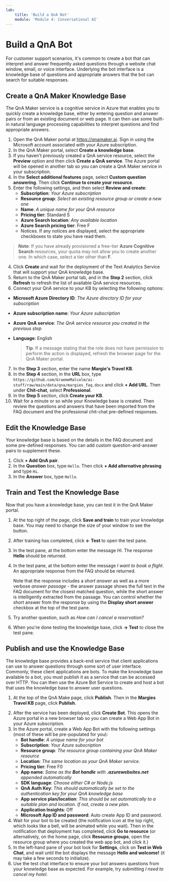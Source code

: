 ```yaml
---
lab:
    title: 'Build a QnA Bot'
    module: 'Module 4: Conversational AI'
---
```


# Build a QnA Bot

For customer support scenarios, it's common to create a bot that can interpret and answer frequently asked questions through a website chat window, email, or voice interface. Underlying the bot interface is a knowledge base of questions and appropriate answers that the bot can search for suitable responses.

## Create a QnA Maker Knowledge Base
The QnA Maker service is a cognitive service in Azure that enables you to quickly create a knowledge base, either by entering question and answer pairs or from an existing document or web page. It can then use some built-in natural language processing capabilities to interpret questions and find appropriate answers.

1. Open the QnA Maker portal at https://qnamaker.ai. Sign in using the Microsoft account associated with your Azure subscription.
2. In the QnA Maker portal, select **Create a knowledge base**.
3. If you haven't previously created a QnA service resource, select the **Preview** option and then click **Create a QnA service**. The Azure portal will be opened in another tab so you can create a QnA Maker service in your subscription.
4. In the **Select additional features** page, select **Custom question answering**. Then click **Continue to create your resource**.
5. Enter the following settings, and then select **Review and create**:
    - **Subscription**: *Your Azure subscription*
    - **Resource group**: *Select an existing resource group or create a new one*
    - **Name**: *A unique name for your QnA resource*
    - **Pricing tier**: Standard S
    - **Azure Search location**: *Any available location*
    - **Azure Search pricing tier**: Free F
    - Notices. If any notices are displayed, select the appropriate checkboxes to state you have read them.

> **Note**: If you have already provisioned a free-tier **Azure Cognitive Search** resources, your quota may not allow you to create another one. In which case, select a tier other than **F**.

4. Click **Create** and wait for the deployment of the Text Analytics Service that will support your QnA knowledge base.
5. Return to the QnA Maker portal tab, and in the **Step 2** section, click **Refresh** to refresh the list of available QnA service resources.
6. Connect your QnA service to your KB by selecting the following options:
  - **Microsoft Azure Directory ID**: *The Azure directory ID for your subscription*
  - **Azure subscription name**: *Your Azure subscription*
  - **Azure QnA service**: *The QnA service resource you created in the previous step*
  - **Language**: English

    > **Tip**:
    If a message stating that the role does not have permission to perform the action is displayed, refresh the browser page for the QnA Maker portal.

7. In the **Step 3** section, enter the name **Margie's Travel KB**.
8. In the **Step 4** section, in the **URL** box, type `https://github.com/GraemeMalcolm/ai-stuff/raw/main/data/qna/margies_faq.docx` and click **+ Add URL**. Then under **Chit-chat**, select **Professional**.
9. In the **Step 5** section, click **Create your KB**.
10. Wait for a minute or so while your Knowledge base is created. Then review the questions and answers that have been imported from the FAQ document and the professional chit-chat pre-defined responses.

## Edit the Knowledge Base

Your knowledge base is based on the details in the FAQ document and some pre-defined responses. You can add custom question-and-answer pairs to supplement these.

1. Click **+ Add QnA pair**.
2. In the **Question** box, type `Hello`. Then click **+ Add alternative phrasing** and type `Hi`.
3. In the **Answer** box, type `Hello`.

## Train and Test the Knowledge Base

Now that you have a knowledge base, you can test it in the QnA Maker portal.

1. At the top right of the page, click **Save and train** to train your knowledge base. You may need to change the size of your window to see the button.
2. After training has completed, click **&larr; Test** to open the test pane.
3. In the test pane, at the bottom enter the message *Hi*. The response **Hello** should be returned.
4. In the test pane, at the bottom enter the message *I want to book a flight*. An appropriate response from the FAQ should be returned.

    Note that the response includes a *short answer* as well as a more verbose *answer passage* - the answer passage shows the full text in the FAQ document for the closest matched question, while the short answer is intelligently extracted from the passage. You can control whether the short answer from the response by using the **Display short answer** checkbox at the top of the test pane.

5. Try another question, such as *How can I cancel a reservation?*
6. When you're done testing the knowledge base, click **&rarr; Test** to close the test pane.

## Publish and use the Knowledge Base

The knowledge base provides a back-end service that client applications can use to answer questions through some sort of user interface. Commonly, these client applications are bots. To make the knowledge base available to a bot, you must publish it as a service that can be accessed over HTTP. You can then use the Azure Bot Service to create and host a bot that uses the knowledge base to answer user questions.

1. At the top of the QnA Make page, click **Publish**. Then in the **Margies Travel KB** page, click **Publish**.
<!-- It's worth trying the rest of this in a Sandbox now that we're using sa Managed QnA KB; though I suspect it still won't be supported!
If not, we should create a psuedo-bot app that uses a PowerShell script in the Cloud Shell; and we should also include the a page describing the process of publishing a QnA KB as a bot and discussing the Bot Service and channels; but explicitly state that if you're using a sandbox subscription, you won't be able to complete these steps.
In the ILT - we should include a demo (on the assumption that the trainer has an unrestricted Azure subscription) -->
2. After the service has been deployed, click **Create Bot**. This opens the Azure portal in a new browser tab so you can create a Web App Bot in your Azure subscription.
3. In the Azure portal, create a Web App Bot with the following settings (most of these will be pre-populated for you):
    - **Bot handle**: *A unique name for your bot*
    - **Subscription**: *Your Azure subscription*
    - **Resource group**: *The resource group containing your QnA Maker resource*
    - **Location**: *The same location as your QnA Maker service*.
    - **Pricing tier**: Free F0
    - **App name**: *Same as the **Bot handle** with **.azurewebsites.net** appended automatically*
    - **SDK language**: *Choose either C# or Node.js*
    - **QnA Auth Key**: *This should automatically be set to the authentication key for your QnA knowledge base*
    - **App service plan/location**: *This should be set automatically to a suitable plan and location. If not, create a new plan.*
    - **Application Insights**: Off
    - **Microsoft App ID and password**: Auto create App ID and password.
4. Wait for your bot to be created (the notification icon at the top right, which looks like a bell, will be animated while you wait). Then in the notification that deployment has completed, click **Go to resource** (or alternatively, on the home page, click **Resource groups**, open the resource group where you created the web app bot, and click it.)
5. In the left-hand pane of your bot look for **Settings**, click on **Test in Web Chat**, and wait until the bot displays the message **Hello and welcome!** (it may take a few seconds to initialize).
6. Use the test chat interface to ensure your bot answers questions from your knowledge base as expected. For example, try submitting *I need to cancel my hotel*.

